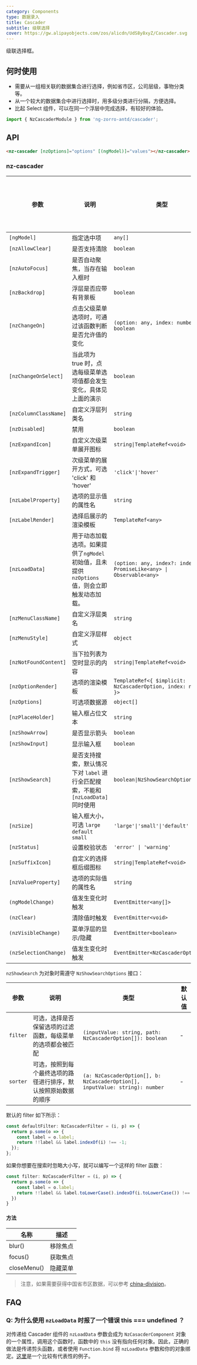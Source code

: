 ```yaml
---
category: Components
type: 数据录入
title: Cascader
subtitle: 级联选择
cover: https://gw.alipayobjects.com/zos/alicdn/UdS8y8xyZ/Cascader.svg
---
```


级联选择框。

## 何时使用

- 需要从一组相关联的数据集合进行选择，例如省市区，公司层级，事物分类等。
- 从一个较大的数据集合中进行选择时，用多级分类进行分隔，方便选择。
- 比起 Select 组件，可以在同一个浮层中完成选择，有较好的体验。

```ts
import { NzCascaderModule } from 'ng-zorro-antd/cascader';
```

## API

```html
<nz-cascader [nzOptions]="options" [(ngModel)]="values"></nz-cascader>
```

### nz-cascader

| 参数 | 说明 | 类型 | 默认值 | 支持全局配置 |
| --- | --- | --- | --- | --- |
| `[ngModel]` | 指定选中项 | `any[]` | - |
| `[nzAllowClear]` | 是否支持清除 | `boolean` | `true` |
| `[nzAutoFocus]` | 是否自动聚焦，当存在输入框时 | `boolean` | `false` |
| `[nzBackdrop]` | 浮层是否应带有背景板 | `boolean` | `false` |
| `[nzChangeOn]` | 点击父级菜单选项时，可通过该函数判断是否允许值的变化 | `(option: any, index: number) => boolean` | - |
| `[nzChangeOnSelect]` | 当此项为 true 时，点选每级菜单选项值都会发生变化，具体见上面的演示 | `boolean` | `false` |
| `[nzColumnClassName]` | 自定义浮层列类名 | `string` | - |
| `[nzDisabled]` | 禁用 | `boolean` | `false` |
| `[nzExpandIcon]` | 自定义次级菜单展开图标 | `string\|TemplateRef<void>` | - |
| `[nzExpandTrigger]` | 次级菜单的展开方式，可选 'click' 和 'hover' | `'click'\|'hover'` | `'click'` |
| `[nzLabelProperty]` | 选项的显示值的属性名 | `string` | `'label'` |
| `[nzLabelRender]` | 选择后展示的渲染模板 | `TemplateRef<any>` | - |
| `[nzLoadData]` | 用于动态加载选项。如果提供了`ngModel`初始值，且未提供`nzOptions`值，则会立即触发动态加载。 | `(option: any, index?: index) => PromiseLike<any> \| Observable<any>` | - |
| `[nzMenuClassName]` | 自定义浮层类名 | `string` | - |
| `[nzMenuStyle]` | 自定义浮层样式 | `object` | - |
| `[nzNotFoundContent]` | 当下拉列表为空时显示的内容 | `string\|TemplateRef<void>` | - |
| `[nzOptionRender]` | 选项的渲染模板 | `TemplateRef<{ $implicit: NzCascaderOption, index: number }>` | |
| `[nzOptions]` | 可选项数据源 | `object[]` | - |
| `[nzPlaceHolder]` | 输入框占位文本 | `string` | `'请选择'` |
| `[nzShowArrow]` | 是否显示箭头 | `boolean` | `true` |
| `[nzShowInput]` | 显示输入框 | `boolean` | `true` |
| `[nzShowSearch]` | 是否支持搜索，默认情况下对 `label` 进行全匹配搜索，不能和 `[nzLoadData]` 同时使用 | `boolean\|NzShowSearchOptions` | `false` |
| `[nzSize]` | 输入框大小，可选 `large` `default` `small` | `'large'\|'small'\|'default'` | `'default'` | ✅ |
| `[nzStatus]` | 设置校验状态 | `'error' \| 'warning'` | - |
| `[nzSuffixIcon]` | 自定义的选择框后缀图标 | `string\|TemplateRef<void>` | - |
| `[nzValueProperty]` | 选项的实际值的属性名 | `string` | `'value'` |
| `(ngModelChange)` | 值发生变化时触发 | `EventEmitter<any[]>` | - |
| `(nzClear)` | 清除值时触发 | `EventEmitter<void>` | - |
| `(nzVisibleChange)` | 菜单浮层的显示/隐藏 | `EventEmitter<boolean>` | - |
| `(nzSelectionChange)` | 值发生变化时触发 | `EventEmitter<NzCascaderOption[]>` |- |

`nzShowSearch` 为对象时需遵守 `NzShowSearchOptions` 接口：

| 参数 | 说明 | 类型 | 默认值 |
| --- | --- | --- | --- |
| `filter` | 可选，选择是否保留选项的过滤函数，每级菜单的选项都会被匹配 | `(inputValue: string, path: NzCascaderOption[]): boolean` | - |
| `sorter` | 可选，按照到每个最终选项的路径进行排序，默认按照原始数据的顺序 | `(a: NzCascaderOption[], b: NzCascaderOption[], inputValue: string): number` | - |

默认的 filter 如下所示：

```ts
const defaultFilter: NzCascaderFilter = (i, p) => {
  return p.some(o => {
    const label = o.label;
    return !!label && label.indexOf(i) !== -1;
  });
};
```

如果你想要在搜索时忽略大小写，就可以编写一个这样的 filter 函数：

```ts
const filter: NzCascaderFilter = (i, p) => {
  return p.some(o => {
    const label = o.label;
    return !!label && label.toLowerCase().indexOf(i.toLowerCase()) !== -1;
  })
}
```

#### 方法

| 名称 | 描述 |
| --- | --- |
| blur() | 移除焦点 |
| focus() | 获取焦点 |
| closeMenu() | 隐藏菜单 |


> 注意，如果需要获得中国省市区数据，可以参考 [china-division](https://gist.github.com/afc163/7582f35654fd03d5be7009444345ea17)。

## FAQ

### Q: 为什么使用 `nzLoadData` 时报了一个错误 this === undefined ？

对传递给 Cascader 组件的 `nzLoadData` 参数会成为 `NzCasacderComponent` 对象的一个属性，调用这个函数时，函数中的 `this` 没有指向任何对象。因此，正确的做法是传递剪头函数，或者使用 `Function.bind` 将 `nzLoadData` 参数和你的对象绑定。[这里](https://stackoverflow.com/questions/60320913/ng-zorro-cascader-lazy-load-data-nzloaddata-function-got-this-undefined/60928983#60928983)是一个比较有代表性的例子。

